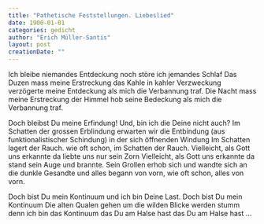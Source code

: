 ```yaml
---
title: "Pathetische Feststellungen. Liebeslied"
date: 1900-01-01
categories: gedicht
author: "Erich Müller-Santis"
layout: post
creationDate: ""
---
```

Ich bleibe niemandes Entdeckung
noch störe ich jemandes Schlaf
Das Duzen mass meine Erstreckung
das Kahle in kahler Verzweckung
verzögerte meine Entdeckung
als mich die Verbannung traf.
Die Nacht mass meine Erstreckung
der Himmel hob seine Bedeckung
als mich die Verbannung traf.

Doch bleibst Du meine Erfindung!
Und, bin ich die Deine nicht auch?
Im Schatten der grossen Erblindung
erwarten wir die Entbindung
(aus funktionalistischer Schindung)
in der sich öffnenden Windung
Im Schatten lagert der Rauch.
wie oft schon, im Schatten der Rauch.
Vielleicht, als Gott uns erkannte
da liebte uns nur sein Zorn
Vielleicht, als Gott uns erkannte
da stand sein Auge und brannte.
Sein Grollen erhob sich und wandte
sich an die dunkle Gesandte
und alles begann von vorn,
wie oft schon, alles von vorn.

Doch bist Du mein Kontinuum
und ich bin Deine Last.
Doch bist Du mein Kontinuum
Die alten Qualen gehen um
die wilden Blicke werden stumm
denn ich bin das Kontinuum
das Du am Halse hast
das Du am Halse hast …
